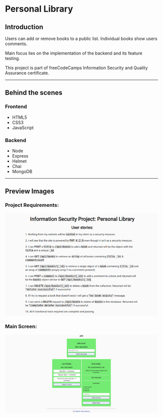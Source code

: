 # Personal Library

## Introduction

Users can add or remove books to a public list. Individual books show users comments.  

Main focus lies on the implementation of the backend and its feature testing.  

This project is part of freeCodeCamps Information Security and Quality Assurance certificate.

***

## Behind the scenes
### Frontend
* HTML5
* CSS3
* JavaScript

### Backend
* Node
* Express
* Helmet
* Chai
* MongoDB

***

## Preview Images
### Project Requirements:
![Requirements](readme_images/personal-library-2.png)  

### Main Screen:
![Main](readme_images/personal-library.png)
